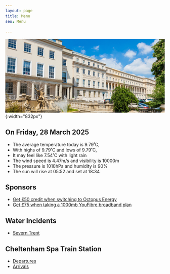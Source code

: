 ```yaml
---
layout: page
title: Menu
seo: Menu

---
```


![Logo](/images/logo.jpg){:width="832px"}


<!-- weather_marker starts -->
## On Friday, 28 March 2025

- The average temperature today is 9.79˚C,
- With highs of 9.79˚C and lows of 9.79˚C,
- It may feel like 7.54˚C with light rain
- The wind speed is 4.47m/s and visibility is 10000m
- The pressure is 1010hPa and humidity is 90%
- The sun will rise at 05:52 and set at 18:34

<!-- weather_marker ends -->


## Sponsors

- [Get £50 credit when switching to Octopus Energy](https://bit.ly/3oD1nnS)
- [Get £75 when taking a 1000mb YouFibre broadband plan](https://aklam.io/91zWhU?)


## Water Incidents

- [Severn Trent](https://www.stwater.co.uk/in-my-area/incidents/)

## Cheltenham Spa Train Station

- [Departures](https://www.nationalrail.co.uk/live-trains/departures/cheltenham-spa/)
- [Arrivals](https://www.nationalrail.co.uk/live-trains/arrivals/cheltenham-spa/)

